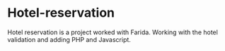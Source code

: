 # Hotel-reservation
Hotel reservation is a project worked with Farida. Working with the hotel validation and adding PHP and Javascript. 
